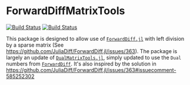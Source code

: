 # ForwardDiffMatrixTools

[![Build Status](https://travis-ci.com/magerton/ForwardDiffMatrixTools.jl.svg?branch=main)](https://travis-ci.com/magerton/ForwardDiffMatrixTools.jl)
[![Build Status](https://ci.appveyor.com/api/projects/status/github/magerton/ForwardDiffMatrixTools.jl?svg=true)](https://ci.appveyor.com/project/magerton/ForwardDiffMatrixTools-jl)

This package is designed to allow use of [`ForwardDiff.jl`](https://github.com/JuliaDiff/ForwardDiff.jl) with left division by a sparse matrix (See <https://github.com/JuliaDiff/ForwardDiff.jl/issues/363>). The package is largely an update of [`DualMatrixTools.jl`](https://github.com/briochemc/DualMatrixTools.jl), simply updated to use the `Dual` numbers from [`ForwardDiff`](https://github.com/JuliaDiff/ForwardDiff.jl). It's also inspired by the solution in <https://github.com/JuliaDiff/ForwardDiff.jl/issues/363#issuecomment-585252302>
